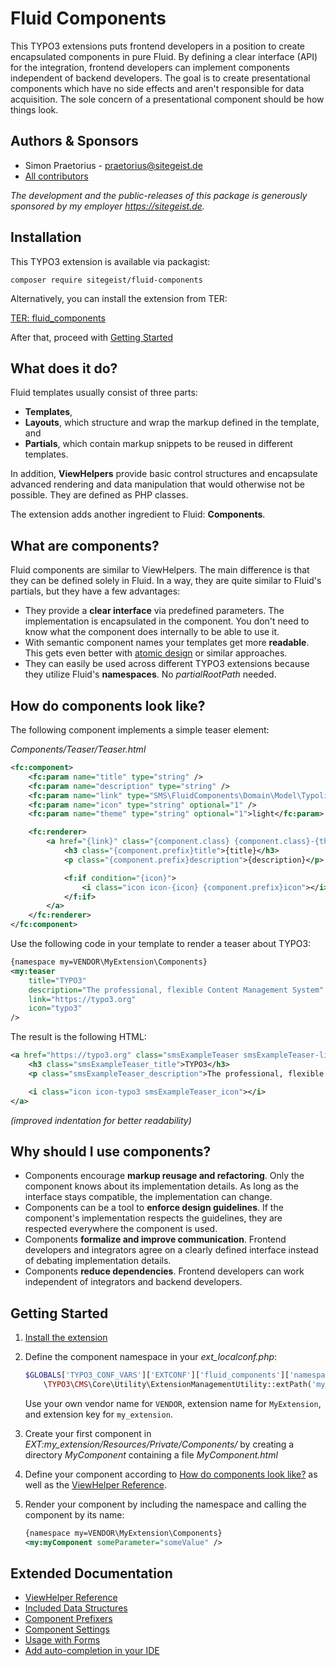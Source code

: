 # Fluid Components

This TYPO3 extensions puts frontend developers in a position to create encapsulated components
in pure Fluid. By defining a clear interface (API) for the integration, frontend developers can
implement components independent of backend developers. The goal is to create presentational
components which have no side effects and aren't responsible for data acquisition. The sole
concern of a presentational component should be how things look.

## Authors & Sponsors

* Simon Praetorius - praetorius@sitegeist.de
* [All contributors](https://github.com/sitegeist/fluid-components/graphs/contributors)

*The development and the public-releases of this package is generously sponsored
by my employer https://sitegeist.de.*

## Installation

This TYPO3 extension is available via packagist:

```composer require sitegeist/fluid-components```

Alternatively, you can install the extension from TER:

[TER: fluid_components](https://typo3.org/extensions/repository/view/fluid_components)

After that, proceed with [Getting Started](#getting-started)

## What does it do?

Fluid templates usually consist of three parts:

* **Templates**,
* **Layouts**, which structure and wrap the markup defined in the template, and
* **Partials**, which contain markup snippets to be reused in different templates.

In addition, **ViewHelpers** provide basic control structures and encapsulate advanced rendering and
data manipulation that would otherwise not be possible. They are defined as PHP classes.

The extension adds another ingredient to Fluid: **Components**.

## What are components?

Fluid components are similar to ViewHelpers. The main difference is that they can be defined solely in
Fluid. In a way, they are quite similar to Fluid's partials, but they have a few advantages:

* They provide a **clear interface** via predefined parameters. The implementation is encapsulated in
the component. You don't need to know what the component does internally to be able to use it.
* With semantic component names your templates get more **readable**. This gets even better with
[atomic design](http://bradfrost.com/blog/post/atomic-web-design/) or similar approaches.
* They can easily be used across different TYPO3 extensions because they utilize Fluid's
**namespaces**. No *partialRootPath* needed.

## How do components look like?

The following component implements a simple teaser element:

*Components/Teaser/Teaser.html*

```xml
<fc:component>
    <fc:param name="title" type="string" />
    <fc:param name="description" type="string" />
    <fc:param name="link" type="SMS\FluidComponents\Domain\Model\Typolink" />
    <fc:param name="icon" type="string" optional="1" />
    <fc:param name="theme" type="string" optional="1">light</fc:param>

    <fc:renderer>
        <a href="{link}" class="{component.class} {component.class}-{theme}">
            <h3 class="{component.prefix}title">{title}</h3>
            <p class="{component.prefix}description">{description}</p>

            <f:if condition="{icon}">
                <i class="icon icon-{icon} {component.prefix}icon"></i>
            </f:if>
        </a>
    </fc:renderer>
</fc:component>
```

Use the following code in your template to render a teaser about TYPO3:

```xml
{namespace my=VENDOR\MyExtension\Components}
<my:teaser
    title="TYPO3"
    description="The professional, flexible Content Management System"
    link="https://typo3.org"
    icon="typo3"
/>
```

The result is the following HTML:

```xml
<a href="https://typo3.org" class="smsExampleTeaser smsExampleTeaser-light">
    <h3 class="smsExampleTeaser_title">TYPO3</h3>
    <p class="smsExampleTeaser_description">The professional, flexible Content Management System</p>

    <i class="icon icon-typo3 smsExampleTeaser_icon"></i>
</a>
```
*(improved indentation for better readability)*

## Why should I use components?

* Components encourage **markup reusage and refactoring**. Only the component knows about its implementation
details. As long as the interface stays compatible, the implementation can change.
* Components can be a tool to **enforce design guidelines**. If the component's implementation respects the
guidelines, they are respected everywhere the component is used.
* Components **formalize and improve communication**. Frontend developers and integrators agree on a clearly
defined interface instead of debating implementation details.
* Components **reduce dependencies**. Frontend developers can work independent of integrators and backend developers.

## Getting Started

1. [Install the extension](#installation)

2. Define the component namespace in your *ext_localconf.php*:

	```php
	$GLOBALS['TYPO3_CONF_VARS']['EXTCONF']['fluid_components']['namespaces']['VENDOR\\MyExtension\\Components'] =
		\TYPO3\CMS\Core\Utility\ExtensionManagementUtility::extPath('my_extension', 'Resources/Private/Components');
	```

	Use your own vendor name for `VENDOR`, extension name for `MyExtension`, and extension key for `my_extension`.

3. Create your first component in *EXT:my_extension/Resources/Private/Components/* by creating a directory
*MyComponent* containing a file *MyComponent.html*

4. Define your component according to [How do components look like?](#how-do-components-look-like) as well as
the [ViewHelper Reference](Documentation/ViewHelperReference.md).

5. Render your component by including the namespace and calling the component by its name:

	```xml
	{namespace my=VENDOR\MyExtension\Components}
	<my:myComponent someParameter="someValue" />
	```

## Extended Documentation

* [ViewHelper Reference](Documentation/ViewHelperReference.md)
* [Included Data Structures](Documentation/DataStructures.md)
* [Component Prefixers](Documentation/ComponentPrefixers.md)
* [Component Settings](Documentation/ComponentSettings.md)
* [Usage with Forms](Documentation/Forms.md)
* [Add auto-completion in your IDE](Documentation/AutoCompletion.md)
